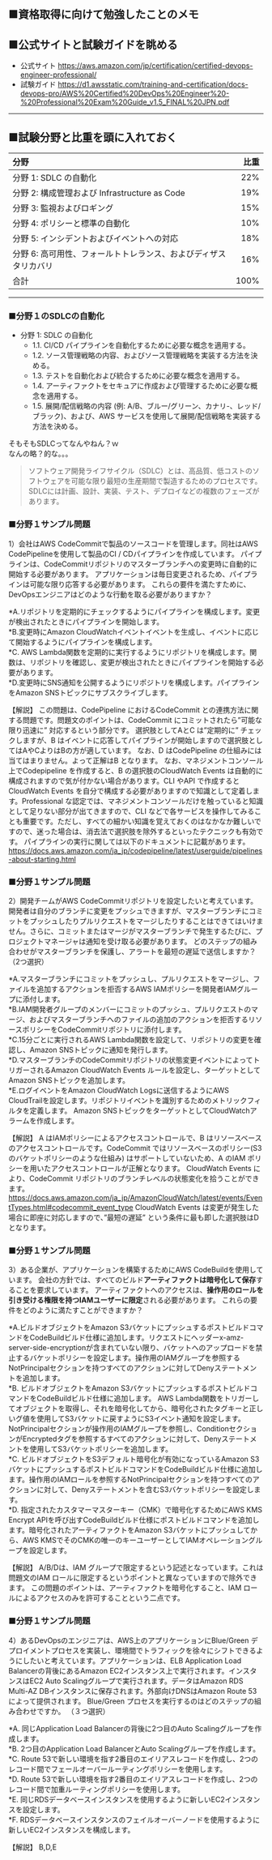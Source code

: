 ## ■資格取得に向けて勉強したことのメモ
## ■公式サイトと試験ガイドを眺める
* 公式サイト
<https://aws.amazon.com/jp/certification/certified-devops-engineer-professional/>
* 試験ガイド
https://d1.awsstatic.com/training-and-certification/docs-devops-pro/AWS%20Certified%20DevOps%20Engineer%20-%20Professional%20Exam%20Guide_v1.5_FINAL%20JPN.pdf
- - - 

## ■試験分野と比重を頭に入れておく
| 分野 | 比重 |
|:----|------------:|
|分野 1: SDLC の自動化 |22%|
|分野 2: 構成管理および Infrastructure as Code| 19%|
|分野 3: 監視およびロギング| 15%|
|分野 4: ポリシーと標準の自動化| 10%|
|分野 5: インシデントおよびイベントへの対応| 18%|
|分野 6: 高可用性、フォールトトレランス、およびディザスタリカバリ| 16%|
|合計 |100%|
- - - 

### ■分野１のSDLCの自動化

* 分野 1: SDLC の自動化
  * 1.1. CI/CD パイプラインを自動化するために必要な概念を適用する。
  * 1.2. ソース管理戦略の内容、およびソース管理戦略を実装する方法を決める。
  * 1.3. テストを自動化および統合するために必要な概念を適用する。
  * 1.4. アーティファクトをセキュアに作成および管理するために必要な概念を適用する。
  * 1.5. 展開/配信戦略の内容 (例: A/B、ブルー/グリーン、カナリ-、レッド/ブラック)、および、AWS サービスを使用して展開/配信戦略を実装する方法を決める。

そもそもSDLCってなんやねん？ｗ  
なんの略？的な。。。  

>ソフトウェア開発ライフサイクル（SDLC）とは、高品質、低コストのソフトウェアを可能な限り最短の生産期間で製造するためのプロセスです。 SDLCには計画、設計、実装、テスト、デプロイなどの複数のフェーズがあります。

### ■分野１サンプル問題

1）会社はAWS CodeCommitで製品のソースコードを管理します。同社はAWS CodePipelineを使用して製品のCI / CDパイプラインを作成しています。
パイプラインは、CodeCommitリポジトリのマスターブランチへの変更時に自動的に開始する必要があります。
アプリケーションは毎日変更されるため、パイプラインは可能な限り応答する必要があります。
これらの要件を満たすために、DevOpsエンジニアはどのような行動を取る必要がありますか？

  *A.リポジトリを定期的にチェックするようにパイプラインを構成します。変更が検出されたときにパイプラインを開始します。  
  *B.変更時にAmazon CloudWatchイベントイベントを生成し、イベントに応じて開始するようにパイプラインを構成します。  
  *C. AWS Lambda関数を定期的に実行するようにリポジトリを構成します。関数は、リポジトリを確認し、変更が検出されたときにパイプラインを開始する必要があります。  
  *D.変更時にSNS通知を公開するようにリポジトリを構成します。パイプラインをAmazon SNSトピックにサブスクライブします。  

【解説】
この問題は、CodePipeline におけるCodeCommit との連携方法に関する問題です。問題文のポイントは、CodeCommit にコミットされたら”可能な限り迅速に” 対応するという部分です。
選択肢としてAとC は”定期的に” チェックしますが、B はイベントに応答してパイプラインが開始しますので選択肢としてはAやCよりはBの方が適しています。
なお、D はCodePipeline の仕組みには当てはまりません。よって正解はB となります。
なお、マネジメントコンソール上でCodepipeline を作成すると、B の選択肢のCloudWatch Events は自動的に構成されますので気が付かない場合があります。CLI やAPI で作成するとCloudWatch Events を自分で構成する必要がありますので知識として定着します。Professional な認定では、マネジメントコンソールだけを触っていると知識として足りない部分が出てきますので、CLI などで各サービスを操作してみることも重要です。ただし、すべての細かい知識を覚えておくのはなかなか難しいですので、迷った場合は、消去法で選択肢を除外するといったテクニックも有効です。
パイプラインの実行に関しては以下のドキュメントに記載があります。
https://docs.aws.amazon.com/ja_jp/codepipeline/latest/userguide/pipelines-about-starting.html

### ■分野１サンプル問題
2）開発チームがAWS CodeCommitリポジトリを設定したいと考えています。
開発者は自分のブランチに変更をプッシュできますが、マスターブランチにコミットをプッシュしたりプルリクエストをマージしたりすることはできてはいけません。さらに、コミットまたはマージがマスターブランチで発生するたびに、プロジェクトマネージャは通知を受け取る必要があります。
どのステップの組み合わせがマスターブランチを保護し、アラートを最短の遅延で送信しますか？
 （2つ選択）
 
  *A.マスターブランチにコミットをプッシュし、プルリクエストをマージし、ファイルを追加するアクションを拒否するAWS IAMポリシーを開発者IAMグループに添付します。  
  *B.IAM開発者グループのメンバーにコミットのプッシュ、プルリクエストのマージ、およびマスターブランチへのファイルの追加のアクションを拒否するリソースポリシーをCodeCommitリポジトリに添付します。  
  *C.15分ごとに実行されるAWS Lambda関数を設定して、リポジトリの変更を確認し、Amazon SNSトピックに通知を発行します。  
  *D.マスターブランチのCodeCommitリポジトリの状態変更イベントによってトリガーされるAmazon CloudWatch Events ルールを設定し、ターゲットとしてAmazon SNSトピックを追加します。  
  *E.ログイベントをAmazon CloudWatch Logsに送信するようにAWS CloudTrailを設定します。リポジトリイベントを識別するためのメトリックフィルタを定義します。 Amazon SNSトピックをターゲットとしてCloudWatchアラームを作成します。  

【解説】
 A はIAMポリシーによるアクセスコントロールで、B はリソースベースのアクセスコントロールです。CodeCommit ではリソースベースのポリシー(S3 のバケットポリシーのような仕組み) はサポートしていないため、A のIAM ポリシーを用いたアクセスコントロールが正解となります。
CloudWatch Events により、CodeCommit リポジトリのブランチレベルの状態変化を拾うことができます。
https://docs.aws.amazon.com/ja_jp/AmazonCloudWatch/latest/events/EventTypes.html#codecommit_event_type
CloudWatch Events は変更が発生した場合に即座に対応しますので、”最短の遅延” という条件に最も即した選択肢はD となります。

### ■分野１サンプル問題
3）ある企業が、アプリケーションを構築するためにAWS CodeBuildを使用しています。
会社の方針では、すべてのビルド**アーティファクトは暗号化して保存**することを要求しています。
アーティファクトへのアクセスは、**操作用のロールを引き受ける権限を持つIAMユーザーに限定**される必要があります。
これらの要件をどのように満たすことができますか？

  *A.ビルドオブジェクトをAmazon S3バケットにプッシュするポストビルドコマンドをCodeBuildビルド仕様に追加します。リクエストにヘッダーx-amz-server-side-encryptionが含まれていない限り、バケットへのアップロードを禁止するバケットポリシーを設定します。操作用のIAMグループを参照するNotPrincipalセクションを持つすべてのアクションに対してDenyステートメントを追加します。  
  *B. ビルドオブジェクトをAmazon S3バケットにプッシュするポストビルドコマンドをCodeBuildビルド仕様に追加します。 AWS Lambda関数をトリガーしてオブジェクトを取得し、それを暗号化してから、暗号化されたタグキーと正しいグ値を使用してS3バケットに戻すようにS3イベント通知を設定します。 NotPrincipalセクションが操作用のIAMグループを参照し、ConditionセクションがEncryptedタグを参照するすべてのアクションに対して、Denyステートメントを使用してS3バケットポリシーを追加します。  
  *C. ビルドオブジェクトをS3デフォルト暗号化が有効になっているAmazon S3バケットにプッシュするポストビルドコマンドをCodeBuildビルド仕様に追加します。操作用のIAMロールを参照するNotPrincipalセクションを持つすべてのアクションに対して、Denyステートメントを含むS3バケットポリシーを設定します。  
  *D. 指定されたカスタマーマスターキー（CMK）で暗号化するためにAWS KMS Encrypt APIを呼び出すCodeBuildビルド仕様にポストビルドコマンドを追加します。暗号化されたアーティファクトをAmazon S3バケットにプッシュしてから、AWS KMSでそのCMKの唯一のキーユーザーとしてIAMオペレーショングループを設定します。  

【解説】
A/B/Dは、IAM グループで限定するという記述となっています。これは問題文のIAM ロールに限定するというポイントと異なっていますので除外できます。
この問題のポイントは、アーティファクトを暗号化すること、IAM ロールによるアクセスのみを許可することという二点です。

### ■分野１サンプル問題
4）あるDevOpsのエンジニアは、AWS上のアプリケーションにBlue/Green デプロイメントプロセスを実装し、環境間でトラフィックを徐々にシフトできるようにしたいと考えています。アプリケーションは、ELB Application Load Balancerの背後にあるAmazon EC2インスタンス上で実行されます。インスタンスはEC2 Auto Scalingグループで実行されます。データはAmazon RDS Multi-AZ DBインスタンスに保存されます。外部向けDNSはAmazon Route 53によって提供されます。
Blue/Green プロセスを実行するのはどのステップの組み合わせですか。
（３つ選択）

  *A. 同じApplication Load Balancerの背後に2つ目のAuto Scalingグループを作成します。  
  *B. 2つ目のApplication Load BalancerとAuto Scalingグループを作成します。  
  *C. Route 53で新しい環境を指す2番目のエイリアスレコードを作成し、2つのレコード間でフェールオーバールーティングポリシーを使用します。  
  *D. Route 53で新しい環境を指す2番目のエイリアスレコードを作成し、2つのレコード間で加重ルーティングポリシーを使用します。  
  *E. 同じRDSデータベースインスタンスを使用するように新しいEC2インスタンスを設定します。  
  *F. RDSデータベースインスタンスのフェイルオーバーノードを使用するように新しいEC2インスタンスを構成します。  

【解説】
B,D,E
